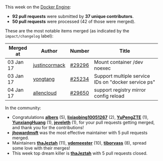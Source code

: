 This week on the [Docker Engine](https://github.com/docker/docker):

  - **92 pull requests** were submitted by **37 unique contributors**.
  - **50 pull requests** were processed (42 of those were merged).

These are the most notable items merged (as indicated by the `impact/changelog` label):

  Merged at | Author                                  | Number                                                 | Title
  ----------|-----------------------------------------|--------------------------------------------------------|--------------------------------------------------------------
  03 Jan 17 | [justincormack](https://github.com/justincormack) | [#29296](https://github.com/docker/docker/issues/29296) | Mount container /dev noexec
  03 Jan 17 | [yongtang](https://github.com/yongtang) | [#25234](https://github.com/docker/docker/issues/25234) | Support multiple service IDs on &#34;docker service ps&#34;
  04 Jan 17 | [allencloud](https://github.com/allencloud) | [#29650](https://github.com/docker/docker/issues/29650) | support registry mirror config reload

In the community:

  - Congratulations **[albers](https://github.com/albers)** (5), **[lixiaobing10051267](https://github.com/lixiaobing10051267)** (2), **[YuPengZTE](https://github.com/YuPengZTE)** (1), **[YunxiangHuang](https://github.com/YunxiangHuang)** (1), **[jeveleth](https://github.com/jeveleth)** (1), for your pull requests getting merged, and thank you for the contributions!
  - **[jhowardmsft](https://github.com/jhowardmsft)** was the most effective maintainer with 5 pull requests merged.
  - Maintainers **[thaJeztah](https://github.com/thaJeztah)** (11), **[vdemeester](https://github.com/vdemeester)** (10), **[tiborvass](https://github.com/tiborvass)** (8), spread some love with their merges!
  - This week top dream killer is **[thaJeztah](https://github.com/thaJeztah)** with 5 pull requests closed.
